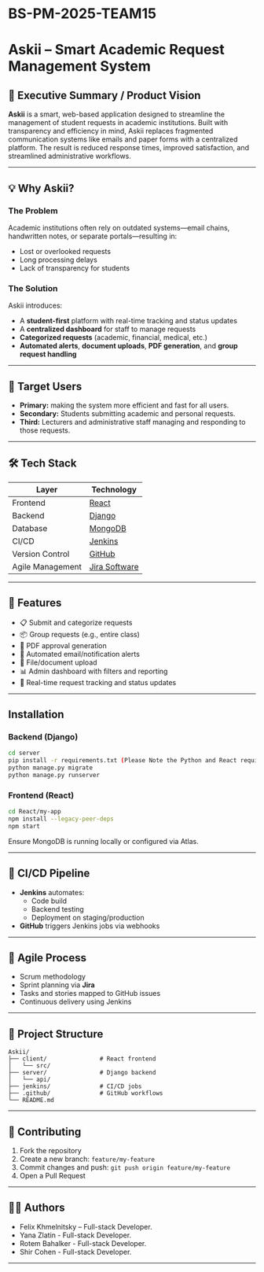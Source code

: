 ﻿# BS-PM-2025-TEAM15

#  Askii – Smart Academic Request Management System

## 🧭 Executive Summary / Product Vision

**Askii** is a smart, web-based application designed to streamline the management of student requests in academic institutions. Built with transparency and efficiency in mind, Askii replaces fragmented communication systems like emails and paper forms with a centralized platform. The result is reduced response times, improved satisfaction, and streamlined administrative workflows.

---

## 💡 Why Askii?

###  The Problem

Academic institutions often rely on outdated systems—email chains, handwritten notes, or separate portals—resulting in:
- Lost or overlooked requests
- Long processing delays
- Lack of transparency for students

### The Solution

Askii introduces:
- A **student-first** platform with real-time tracking and status updates
- A **centralized dashboard** for staff to manage requests
- **Categorized requests** (academic, financial, medical, etc.)
- **Automated alerts**, **document uploads**, **PDF generation**, and **group request handling**

---

## 👥 Target Users

- **Primary:** making the system more efficient and fast for all users.
- **Secondary:** Students submitting academic and personal requests.
- **Third:** Lecturers and administrative staff managing and responding to those requests.

---

## 🛠️ Tech Stack

| Layer       | Technology        |
|-------------|-------------------|
| Frontend    | [React](https://reactjs.org/) |
| Backend     | [Django](https://www.djangoproject.com/) |
| Database    | [MongoDB](https://www.mongodb.com/) |
| CI/CD       | [Jenkins](https://www.jenkins.io/) |
| Version Control | [GitHub](https://github.com/) |
| Agile Management | [Jira Software](https://www.atlassian.com/software/jira) |

---

## 🚀 Features

- 📋 Submit and categorize requests
- 📦 Group requests (e.g., entire class)
- 🧾 PDF approval generation
- 🔔 Automated email/notification alerts
- 📂 File/document upload
- 📊 Admin dashboard with filters and reporting
- 🔄 Real-time request tracking and status updates

---

##  Installation

### Backend (Django)

```bash
cd server
pip install -r requirements.txt (Please Note the Python and React requirements are in requirements.txt )
python manage.py migrate
python manage.py runserver
```

### Frontend (React)

```bash
cd React/my-app
npm install --legacy-peer-deps
npm start
```

Ensure MongoDB is running locally or configured via Atlas.

---

## 🔄 CI/CD Pipeline

- **Jenkins** automates:
  - Code build
  - Backend testing
  - Deployment on staging/production
- **GitHub** triggers Jenkins jobs via webhooks

---

## 📅 Agile Process

- Scrum methodology
- Sprint planning via **Jira**
- Tasks and stories mapped to GitHub issues
- Continuous delivery using Jenkins

---

## 📁 Project Structure

```
Askii/
├── client/               # React frontend
│   └── src/
├── server/               # Django backend
│   └── api/
├── jenkins/              # CI/CD jobs
├── .github/              # GitHub workflows
└── README.md
```

---

## 🤝 Contributing

1. Fork the repository
2. Create a new branch: `feature/my-feature`
3. Commit changes and push: `git push origin feature/my-feature`
4. Open a Pull Request

---

## 👨‍💻 Authors

- Felix Khmelnitsky – Full-stack Developer.
- Yana Zlatin - Full-stack Developer.
- Rotem Bahalker - Full-stack Developer.
- Shir Cohen - Full-stack Developer.
---


